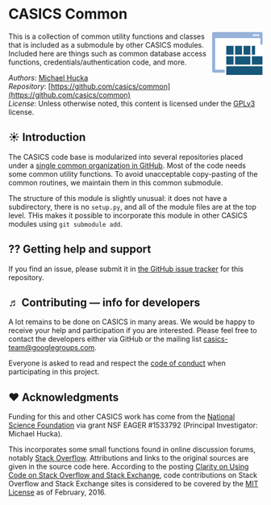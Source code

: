 CASICS Common
================

<img width="100px" align="right" src=".graphics/casics-logo-small.svg">

This is a collection of common utility functions and classes that is included as a submodule by other CASICS modules. Included here are things such as common database access functions, credentials/authentication code, and more.

*Authors*:      [Michael Hucka](http://github.com/mhucka)<br>
*Repository*:   [https://github.com/casics/common](https://github.com/casics/common)<br>
*License*:      Unless otherwise noted, this content is licensed under the [GPLv3](https://www.gnu.org/licenses/gpl-3.0.en.html) license.

☀ Introduction
-----------------------------

The CASICS code base is modularized into several repositories placed under a [single common organization in GitHub](https://github.com/casics).  Most of the code needs some common utility functions.  To avoid unacceptable copy-pasting of the common routines, we maintain them in this common submodule.

The structure of this module is slightly unusual: it does not have a subdirectory, there is no `setup.py`, and all of the module files are at the top level.  THis makes it possible to incorporate this module in other CASICS modules using `git submodule add`.

⁇ Getting help and support
--------------------------

If you find an issue, please submit it in [the GitHub issue tracker](https://github.com/casics/common/issues) for this repository.

♬ Contributing &mdash; info for developers
------------------------------------------

A lot remains to be done on CASICS in many areas.  We would be happy to receive your help and participation if you are interested.  Please feel free to contact the developers either via GitHub or the mailing list [casics-team@googlegroups.com](casics-team@googlegroups.com).

Everyone is asked to read and respect the [code of conduct](CONDUCT.md) when participating in this project.

❤️ Acknowledgments
------------------

Funding for this and other CASICS work has come from the [National Science Foundation](https://nsf.gov) via grant NSF EAGER #1533792 (Principal Investigator: Michael Hucka).

This incorporates some small functions found in online discussion forums, notably [Stack Overflow](https://stackoverflow.com).  Attributions and links to the original sources are given in the source code here.  According to the posting [Clarity on Using Code on Stack Overflow and Stack Exchange](https://meta.stackexchange.com/questions/271080/the-mit-license-clarity-on-using-code-on-stack-overflow-and-stack-exchange), code contributions on Stack Overflow and Stack Exchange sites is considered to be covered by the [MIT License](https://opensource.org/licenses/MIT) as of February, 2016.
